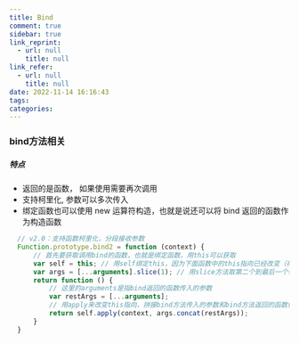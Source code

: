 ```yaml
---
title: Bind
comment: true
sidebar: true
link_reprint:
  - url: null
    title: null
link_refer:
  - url: null
    title: null
date: 2022-11-14 16:16:43
tags:
categories:
---
```



### bind方法相关

##### 特点
  + 返回的是函数， 如果使用需要再次调用
  + 支持柯里化, 参数可以多次传入
  + 绑定函数也可以使用 new 运算符构造，也就是说还可以将 bind 返回的函数作为构造函数

<!--more-->
```js
  // v2.0：支持函数柯里化，分段接收参数
  Function.prototype.bind2 = function (context) {
      // 首先要获取调用bind的函数，也就是绑定函数，用this可以获取
      var self = this; // 用self绑定this，因为下面函数中的this指向已经改变（存放当前函数的this）
      var args = [...arguments].slice(1); // 用slice方法取第二个到最后一个参数（获取除了this指向对象以外的参数）
      return function () {
          // 这里的arguments是指bind返回的函数传入的参数
          var restArgs = [...arguments];
          // 用apply来改变this指向，拼接bind方法传入的参数和bind方法返回的函数传入的参数，统一在最后通过apply执行。
          return self.apply(context, args.concat(restArgs));
      }
  }
```